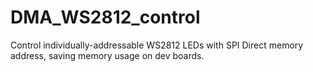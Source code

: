 # DMA_WS2812_control
Control individually-addressable WS2812 LEDs with SPI Direct memory address, saving memory usage on dev boards.
